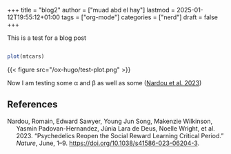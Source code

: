 +++
title = "blog2"
author = ["muad abd el hay"]
lastmod = 2025-01-12T19:55:12+01:00
tags = ["org-mode"]
categories = ["nerd"]
draft = false
+++

This is a test for a blog post

<a id="code-snippet--test-plot"></a>
```R

plot(mtcars)

```

{{< figure src="/ox-hugo/test-plot.png" >}}

Now I am testing some &alpha; and &beta; as well as some (<a href="#citeproc_bib_item_1">Nardou et al. 2023</a>)

## References

<style>.csl-entry{text-indent: -1.5em; margin-left: 1.5em;}</style><div class="csl-bib-body">
  <div class="csl-entry"><a id="citeproc_bib_item_1"></a>Nardou, Romain, Edward Sawyer, Young Jun Song, Makenzie Wilkinson, Yasmin Padovan-Hernandez, Júnia Lara de Deus, Noelle Wright, et al. 2023. “Psychedelics Reopen the Social Reward Learning Critical Period.” <i>Nature</i>, June, 1–9. <a href="https://doi.org/10.1038/s41586-023-06204-3">https://doi.org/10.1038/s41586-023-06204-3</a>.</div>
</div>
